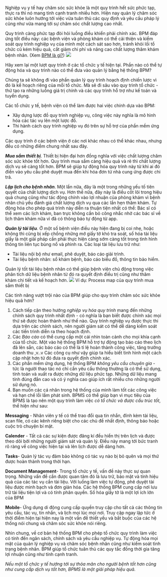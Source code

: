 Nghiệp vụ y tế hay chăm sóc sức khỏe là một quy trình hết sức phức tạp, thực ra thì nó mang tính cạnh tranh nhiều hơn. Hiện nay quản lý chăm sóc sức khỏe luôn hướng tới việc vừa tuân thủ các quy định và yêu cầu pháp lý cũng như vừa mang tới sự chăm sóc chất lượng cao nhất.

Quy trình càng phức tạp đòi hỏi luồng điều khiển phải chính xác. BPM đáp ứng tốt điều này: các bệnh viện và phòng khám có thể cải thiện và kiểm soát quy trình nghiệp vụ của mình một cách sát sao hơn, tránh khỏi lối tổ chức cũ kém hiệu quả, cắt giảm chi phí và nâng cao chất lượng thăm khám bệnh nhân. (Xem [BPM là gì?](https://viblo.asia/p/bpm-business-process-management-la-gi-bJzKmwvPl9N))
![](https://images.viblo.asia/65aae079-3cde-4b43-bf9e-6caa51a6c04f.jpg)

Hãy xem lại một lượt quy trình ở các tổ chức y tế hiện tại. Phần nào có thể tự động hóa và quy trình nào có thể đưa vào quản lý bằng hệ thống BPM?

Chúng ta sẽ không đi vào phần quản lý quy trình hoạch định chiến lược vì đó là kế hoạch riêng của mỗi tổ chức. Mà sẽ đi sâu vào quy trình tổ chức - thứ tạo ra những luồng giá trị chính và các quy trình hỗ trợ như kế toán và tuyển dụng.

Các tổ chức y tế, bệnh viện có thể làm được hai việc chính dựa vào BPM:
- Xây dựng lược đồ quy trình nghiệp vụ, công việc này nghĩa là mô hình hóa các tác vụ lên một lược đồ.
- Thi hành cách quy trình nghiệp vụ đó trên sự hỗ trợ của phần mềm ứng dụng.

Các quy trình ở các bệnh viện ở các nơi khác nhau có thể khác nhau, nhưng đều có những điểm chung nhất sau đây.

***Mua sắm thiết bị***. Thiết bị hiện đại hơn đồng nghĩa với việc chất lượng chăm sóc sức khỏe tốt hơn. Quy trình mua sắm càng hiệu quả và rẻ thì chất lượng dịch vụ sẽ càng tốt hơn. BPM sẽ giúp tự động hóa quy trình này từ khi ai đó điền vào yêu cầu phê duyệt mua đến khi hóa đơn từ nhà cung ứng được chi trả.

***Lập lịch cho bệnh nhân***. Một lần nữa, đây là một trong những yếu tố tiên quyết của chất lượng dịch vụ. Hơn thế nữa, đây này là điều cốt lõi trong hiệu quả chung cũng như tác động chính vào lợi nhuận của phòng khám vì bệnh nhân chủ yếu đánh giá chất lượng dịch vụ qua các lần hẹn thăm khám. Tự động hóa cho phép quá trình này diễn ra thuận tiện nhất có thể: Bác sĩ có thể xem các lịch khám, ban trực không cần bỏ công nhắc nhở các bác sĩ về lịch thăm khám nữa vì đã có thông báo tự động từ app.

***Quản lý tài liệu***. Ở một số bệnh viện điều này hiện đang bị coi nhẹ, hoặc không thì cũng bị xếp chồng những mớ giấy tờ khó tra soát, số hóa tài liệu giấy là một giải pháp cần phải thực hiện càng sớm càng tốt trong tình hình thông tin liên tục bùng nổ và phình ra. Các loại tài liệu lưu trữ như:
- Tài liệu nội bộ như email, phê duyệt, báo cáo giải trình.
- Tài liệu bệnh nhân: sổ khám bệnh, báo cáo biểu đồ, thông tin bảo hiểm.

Quản lý tốt tài liệu bệnh nhân có thể giúp bệnh viện chủ động trong việc phân tích dữ liệu bệnh nhân từ đó ra quyết định điều trị cũng như thăm khám chi tiết và kế hoạch hơn.
![](https://images.viblo.asia/58d9e429-d9f7-4606-921c-3d109b577965.PNG)
Ví dụ: Process map của quy trình mua sắm thiết bị

Các tính năng vượt trội nào của BPM giúp cho quy trình chăm sóc sức khỏe hiệu quả hơn?
1. Cách tiếp cận theo hướng *nghiệp vụ hóa quy trình* mang đến những chính sách quy trình nhất định - có nghĩa là bạn biết được chính xác mọi thứ sẽ được hoàn thành như thế nào. Quy trình nghiệp vụ được thực thi dựa trên các chính sách, nên người giám sát có thể dễ dàng kiểm soát các tiến trình diễn ra theo hoạch định.
2. Các *Báo cáo* có thể cung cấp một cái nhìn toàn cảnh cho mọi khía cạnh của tổ chức. Một vào hệ thống BPM hỗ trợ tự động tạo báo cáo theo lịch đã lên sẵn, các báo cáo có thể là tỉ lệ hoàn thành công việc, tăng trưởng doanh thu ,v..v  Các công cụ như vậy giúp ta hiểu biết tình hình một cách cập nhật hơn từ đó đưa ra quyết định chính xác.
3. Các phần mềm ứng dụng, hệ thống BPM *không yêu cầu chuyên gia* - tức là người thao tác nó chỉ cần yêu cầu thông thường là có thể sử dụng, tính toán và xuất ra được những dữ liệu phức tạp. Những dữ liệu mang tính đúng đắn cao và có ý nghĩa cao giúp ích rất nhiều cho những người sử dụng nó.
4. Bạn muốn các cá nhân trong hệ thống của mình làm tốt các công việc và hạn chế lỗi lầm phát sinh. BPMS có thể giúp bạn vì mục tiêu của BPMS là tạo nên một quy trình làm việc *có tổ chức và được cấu trúc tốt*, thể hiện như sau:

 **Messaging** - Nhân viên y tế có thể trao đổi qua tin nhắn, đính kèm tài liệu, scan file, có các kênh riêng biệt cho các chủ đề nhất định, thông báo hoặc cuộc trò chuyện bí mật.
 
 **Calender** - Tất cả các sự kiện được đăng kí đều hiển thị trên lịch và được theo dõi bởi những người giám sát và quản lý. Điều này mang tới bức tranh rõ ràng về công việc hiện tại và lên lịch được dễ dàng hơn.
 
 **Tasks**- Quản lý tác vụ đảm bảo không có tác vụ nào bị bỏ quên và mọi thứ được hoàn thành trong thời hạn.
 
 **Document Management**- Trong tổ chức y tế, vấn đề này thực sự quan trọng. Những vấn đề cần được quan tâm đó là lưu trữ, bảo mật và tính hiệu quả của các tác vụ cần tài liệu. Với luồng làm việc tự động, phê duyệt tài liệu được minh bạch và đơn giản hóa. Các hệ thống BPM cung cấp nơi lưu trữ tài liệu tiện lợi và có tính phân quyền. Số hóa giấy tờ là một lợi ích lớn của BPM
 
 **Mobile**- Ứng dụng di động cung cấp quyền truy cập cho tất cả các thông tin yêu cầu, tác vụ, tin nhắn, và lịch mọi lúc mọi nơi. Truy cập ngay lập tức ở thời điểm hiện tại hiện nay là một vấn đề thiết yếu và bắt buộc của các hệ thống nói chung và chăm sóc sức khỏe nói riêng.
 
 Nhìn chung, về cơ bản hệ thống BPM cho phép tổ chức quy trình làm việc có tính đến ngân sách, chính sách và yêu cầu nghiệp vụ. Tự động hóa mọi mặt của quản lý nghiệp vụ và chăm sóc bệnh nhân cũng như kiểm soát tình trạng bệnh nhân. BPM giúp tổ chức tuân thủ các quy tắc đồng thời gia tăng lợi nhuận cũng như tính cạnh tranh. 
 
 *Nếu một tổ chức y tế hướng tới sự thỏa mãn cho người bệnh tốt hơn cũng như cung cấp dịch vụ tốt hơn, BPMS là một giải pháp hiệu quả.*